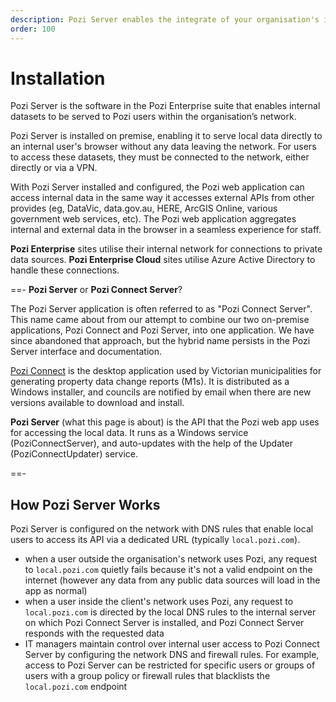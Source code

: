 ```yaml
---
description: Pozi Server enables the integrate of your organisation's internal data sources (spatial and non-spatial) with the Pozi app.
order: 100
---
```


# Installation

Pozi Server is the software in the Pozi Enterprise suite that enables internal datasets to be served to Pozi users within the organisation’s network.

Pozi Server is installed on premise, enabling it to serve local data directly to an internal user's browser without any data leaving the network. For users to access these datasets, they must be connected to the network, either directly or via a VPN.

With Pozi Server installed and configured, the Pozi web application can access internal data in the same way it accesses external APIs from other provides (eg, DataVic, data.gov.au, HERE, ArcGIS Online, various government web services, etc). The Pozi web application aggregates internal and external data in the browser in a seamless experience for staff.

**Pozi Enterprise** sites utilise their internal network for connections to private data sources. **Pozi Enterprise Cloud** sites utilise Azure Active Directory to handle these connections.

==- <b>Pozi Server</b> or <b>Pozi Connect Server</b>?

  The Pozi Server application is often referred to as "Pozi Connect Server". This name came about from our attempt to combine our two on-premise applications, Pozi Connect and Pozi Server, into one application. We have since abandoned that approach, but the hybrid name persists in the Pozi Server interface and documentation.

  [Pozi Connect](/pozi-connect/) is the desktop application used by Victorian municipalities for generating property data change reports (M1s). It is distributed as a Windows installer, and councils are notified by email when there are new versions available to download and install.

  <b>Pozi Server</b> (what this page is about) is the API that the Pozi web app uses for accessing the local data. It runs as a Windows service (PoziConnectServer), and auto-updates with the help of the Updater (PoziConnectUpdater) service.

==-

## How Pozi Server Works

Pozi Server is configured on the network with DNS rules that enable local users to access its API via a dedicated URL (typically `local.pozi.com`).

* when a user outside the organisation's network uses Pozi, any request to `local.pozi.com` quietly fails because it's not a valid endpoint on the internet (however any data from any public data sources will load in the app as normal)
* when a user inside the client's network uses Pozi, any request to `local.pozi.com` is directed by the local DNS rules to the internal server on which Pozi Connect Server is installed, and Pozi Connect Server responds with the requested data
* IT managers maintain control over internal user access to Pozi Connect Server by configuring the network DNS and firewall rules. For example, access to Pozi Server can be restricted for specific users or groups of users with a group policy or firewall rules that blacklists the `local.pozi.com` endpoint
